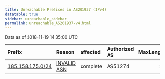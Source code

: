 ```yaml
---
title: Unreachable Prefixes in AS201937 (IPv4)
datatable: true
sidebar: unreachable_sidebar
permalink: unreachable_AS201937-v4.html
---
```


Data as of 2018-11-19 14:35:00 UTC


<div class="datatable-begin"></div>

| Prefix                                                     | Reason                                                                                                   | affected   | Authorized AS   |   MaxLength | Anchor                                         |   unreachable /24s |
|:-----------------------------------------------------------|:---------------------------------------------------------------------------------------------------------|:-----------|:----------------|------------:|:-----------------------------------------------|-------------------:|
| [185.158.175.0/24](https://stat.ripe.net/185.158.175.0/24) | [INVALID ASN](https://rpki-validator.ripe.net/announcement-preview?asn=AS201937&prefix=185.158.175.0/24) | complete   | AS51274         |          24 | [RIPE](unreachable_RIPE_NCC_RPKI_Root-v4.html) |                  1 |

<div class="datatable-end"></div>